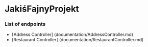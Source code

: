 # JakiśFajnyProjekt

### List of endpoints
* [Address Controller] (documentation/AddressController.md)
* [Restaurant Controller] (documentation/RestaurantController.md)
